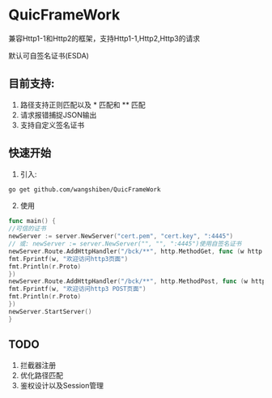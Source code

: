# QuicFrameWork

兼容Http1-1和Http2的框架，支持Http1-1,Http2,Http3的请求

默认可自签名证书(ESDA)

## 目前支持:

1. 路径支持正则匹配以及 * 匹配和 ** 匹配
2. 请求报错捕捉JSON输出
3. 支持自定义签名证书

## 快速开始

1. 引入:

```bash
go get github.com/wangshiben/QuicFrameWork
```

2. 使用

```go
func main() {
//可信的证书      
newServer := server.NewServer("cert.pem", "cert.key", ":4445")
// 或: newServer := server.NewServer("", "", ":4445")使用自签名证书
newServer.Route.AddHttpHandler("/bck/**", http.MethodGet, func (w http.ResponseWriter, r *http.Request) {
fmt.Fprintf(w, "欢迎访问http3页面")
fmt.Println(r.Proto)
})
newServer.Route.AddHttpHandler("/bck/**", http.MethodPost, func (w http.ResponseWriter, r *http.Request) {
fmt.Fprintf(w, "欢迎访问http3 POST页面")
fmt.Println(r.Proto)
})
newServer.StartServer()
}
```

## TODO

1. 拦截器注册
2. 优化路径匹配
3. 鉴权设计以及Session管理
